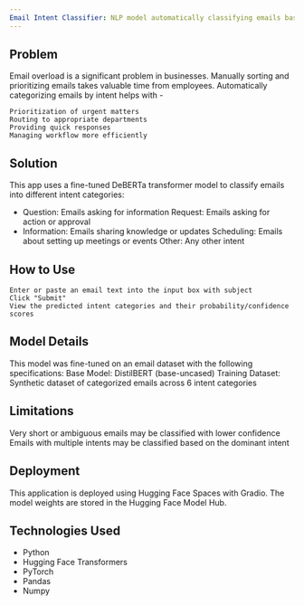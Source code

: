```yaml
---
Email Intent Classifier: NLP model automatically classifying emails based on intent
---
```


## Problem
Email overload is a significant problem in businesses. Manually sorting and prioritizing emails takes valuable time from employees. Automatically categorizing emails by intent helps with -

    Prioritization of urgent matters
    Routing to appropriate departments
    Providing quick responses
    Managing workflow more efficiently

## Solution
This app uses a fine-tuned DeBERTa transformer model to classify emails into different intent categories:
- Question: Emails asking for information Request: Emails asking for action or approval 
- Information: Emails sharing knowledge or updates Scheduling: Emails about setting up meetings or events Other: Any other intent

## How to Use

    Enter or paste an email text into the input box with subject
    Click "Submit"
    View the predicted intent categories and their probability/confidence scores

## Model Details
This model was fine-tuned on an email dataset with the following specifications:
Base Model: DistilBERT (base-uncased) 
Training Dataset: Synthetic dataset of categorized emails across 6 intent categories

## Limitations
Very short or ambiguous emails may be classified with lower confidence Emails with multiple intents may be classified based on the dominant intent

## Deployment 
This application is deployed using Hugging Face Spaces with Gradio. The model weights are stored in the Hugging Face Model Hub.

## Technologies Used
- Python
- Hugging Face Transformers
- PyTorch
- Pandas
- Numpy
